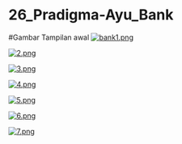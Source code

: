 # 26_Pradigma-Ayu_Bank
#Gambar Tampilan awal
[![bank1.png](https://s22.postimg.org/y3l5ljk4x/bank1.png)](https://postimg.org/image/uwqm1wzot/)

[![2.png](https://s17.postimg.org/6b53zixsv/image.png)](https://postimg.org/image/6nwi5pg2j/)

[![3.png](https://s8.postimg.org/z52m096bp/image.png)](https://postimg.org/image/pkizddgzl/)

[![4.png](https://s32.postimg.org/3u1bkjcd1/image.png)](https://postimg.org/image/khstn174h/)

[![5.png](https://s21.postimg.org/aoda5v0mf/image.png)](https://postimg.org/image/q9ulptckj/)

[![6.png](https://s12.postimg.org/48rrj76hp/image.png)](https://postimg.org/image/7fmb2tqxl/)

[![7.png](https://s4.postimg.org/neeafdrrh/image.png)](https://postimg.org/image/6dve6peq1/)
